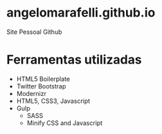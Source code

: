 # angelomarafelli.github.io
Site Pessoal Github

# Ferramentas utilizadas

- HTML5 Boilerplate
- Twitter Bootstrap
- Modernizr
- HTML5, CSS3, Javascript
- Gulp
  - SASS
  - Minify CSS and Javascript
